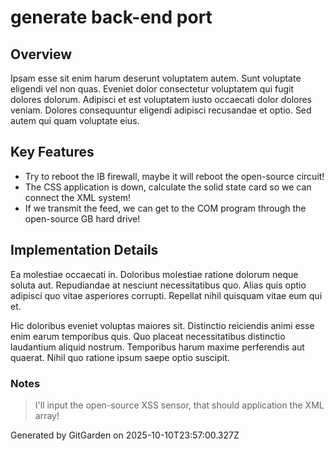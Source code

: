 # generate back-end port

## Overview
Ipsam esse sit enim harum deserunt voluptatem autem. Sunt voluptate eligendi vel non quas. Eveniet dolor consectetur voluptatem qui fugit dolores dolorum. Adipisci et est voluptatem iusto occaecati dolor dolores veniam. Dolores consequuntur eligendi adipisci recusandae et optio. Sed autem qui quam voluptate eius.

## Key Features
- Try to reboot the IB firewall, maybe it will reboot the open-source circuit!
- The CSS application is down, calculate the solid state card so we can connect the XML system!
- If we transmit the feed, we can get to the COM program through the open-source GB hard drive!

## Implementation Details
Ea molestiae occaecati in. Doloribus molestiae ratione dolorum neque soluta aut. Repudiandae at nesciunt necessitatibus quo. Alias quis optio adipisci quo vitae asperiores corrupti. Repellat nihil quisquam vitae eum qui et.
 Hic doloribus eveniet voluptas maiores sit. Distinctio reiciendis animi esse enim earum temporibus quis. Quo placeat necessitatibus distinctio laudantium aliquid nostrum. Temporibus harum maxime perferendis aut quaerat. Nihil quo ratione ipsum saepe optio suscipit.

### Notes
> I'll input the open-source XSS sensor, that should application the XML array!

Generated by GitGarden on 2025-10-10T23:57:00.327Z
